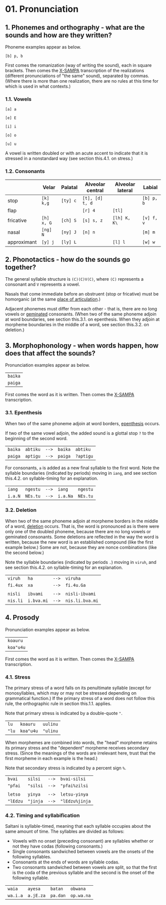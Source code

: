 # 01. Pronunciation

## 1. Phonemes and orthography - what are the sounds and how are they written?

Phoneme examples appear as below.

```[b] p, b```

First comes the romanization (way of writing the sound), each in square brackets.
Then comes the [X-SAMPA](https://en.wikipedia.org/wiki/X-SAMPA) transcription
of the realizations (different pronunciations of "the same" sound), separated by
commas. (Where there is more than one realization, there are no rules at this time
for which is used in what contexts.)

### 1.1. Vowels

```[a] a```

```[e] E```

```[i] i```

```[o] o```

```[u] u```

A vowel is written doubled or with an acute accent to indicate that it is stressed in
a nonstandard way (see section this.4.1. on stress.)

### 1.2. Consonants

| | Velar | Palatal | Alveolar central | Alveolar lateral | Labial |
|---|---|---|---|---|---|
| stop | ```[k] k,g``` | ```[ty] c``` | ```[t], [d] t, d``` | | ```[b] p, b``` |
| flap | | | ```[r] 4``` | ```[tl]``` | |
| fricative | ```[h] x, G``` | ```[ch] S``` | ```[s] s, z``` | ```[lh] K, K\ ``` | ```[v] f, v``` |
| nasal | ```[ng] N``` | ```[ny] J``` | ```[n] n``` | | ```[m] m``` |
| approximant | ```[y] j``` | ```[ly] L``` | | ```[l] l``` | ```[w] w``` |

## 2. Phonotactics - how do the sounds go together?

The general syllable structure is ```(C)(C)V(C)```, where ```(C)``` represents a
consonant and ```V``` represents a vowel.

Nasals that come immediate before an obstruent (stop or fricative) must be homorganic
(at the same [place of articulation](https://en.wikipedia.org/wiki/Place_of_articulation).)

Adjacent phonemes must differ from each other - that is, there are no long vowels or
[geminated](https://en.wikipedia.org/wiki/Gemination) consonants. (When two of the
same phoneme adjoin at word boundaries, see section this.3.1. on epenthesis. When they
adjoin at morpheme boundaries in the middle of a word, see section this.3.2. on
deletion.)

## 3. Morphophonology - when words happen, how does that affect the sounds?

Pronunciation examples appear as below.

| |
|---|
|```baika```|
|```paiga```|

First comes the word as it is written. Then comes the
[X-SAMPA](https://en.wikipedia.org/wiki/X-SAMPA) transcription.

### 3.1. Epenthesis

When two of the same phoneme adjoin at word borders, [epenthesis](https://en.wikipedia.org/wiki/Epenthesis)
occurs.

If two of the same vowel adjoin, the added sound is a glottal stop ```?``` to the
beginning of the second word.

| | | | | |
|---|---|---|---|---|
|```baika```|```abtiku```|```-->```|```baika```|```abtiku```|
|```paiga```|```aptigu```|```-->```|```paiga```|```?aptigu```|

For consonants, ```a``` is added as a new final syllable to the first word. Note the
syllable boundaries (indicated by periods) moving in ```iang```, and see section this.4.2.
on syllable-timing for an explanation.

| | | | | |
|---|---|---|---|---|
|```iang```|```ngestu```|```-->```|```iang```|```ngestu```|
|```i.a.N```|```NEs.tu```|```-->```|```i.a.Na```|```NEs.tu```|

### 3.2. Deletion

When two of the same phoneme adjoin at morpheme borders in the middle of a word,
[deletion](https://en.wikipedia.org/wiki/Elision) occurs. That is, the word is
pronounced as is there were only one of the doubled phoneme, because there are no
long vowels or geminated consonants. Some deletions are reflected in the way the
word is written, because the new word is an established compound (like the first
example below.) Some are not, because they are nonce combinations (like the second
below.)

Note the syllable boundaries (indicated by periods ```.```) moving in ```viruh```, and
see section this.4.2. on syllable-timing for an explanation.

| | | | |
|---|---|---|---|
|```viruh```|```ha```|```-->```|```viruha```|
|```fi.4ux```|```xa```|```-->```|```fi.4u.Ga```|
| | | | |
|```nisli```|```ibvami```|```-->```|```nisli-ibvami```|
|```nis.li```|```i.bva.mi```|```-->```|```nis.li.bva.mi```|

## 4. Prosody

Pronunciation examples appear as below.

| |
|---|
|```koauru```|
|```koa"u4u```|

First comes the word as it is written. Then comes the
[X-SAMPA](https://en.wikipedia.org/wiki/X-SAMPA) transcription.

### 4.1. Stress

The primary stress of a word falls on its penultimate syllable (except for
monosyllables, which may or may not be stressed depending on grammatical function.)
If the primary stress of a word does not follow this rule, the orthographic rule
in section this.1.1. applies.

Note that primary stress is indicated by a double-quote ```"```.

| | | |
|---|---|---|
|```lu```|```koauru```|```uulinu```|
|```"lu```|```koa"u4u```|```"ulinu```|

When morphemes are combined into words, the "head" morpheme retains its primary stress
and the "dependent" morpheme receives secondary stress. (Since the meanings of the
words are irrelevant here, trust that the first morpheme in each example is the head.)

Note that secondary stress is indicated by a percent sign ```%```.

| | | | |
|---|---|---|---|
|```bvai```|```silsi```|```-->```|```bvai-silsi```|
|```"pfai```|```"silsi```|```-->```|```"pfai%zilsi```|
| | | | |
|```letso```|```yinya```|```-->```|```letsu-yinya```|
|```"lEdzu```|```"jinja```|```-->```|```"lEdzu%jinja```|

### 4.2. Timing and syllabification

Saltani is syllable-timed, meaning that each syllable occupies about the same amount
of time. The syllables are divided as follows:

* Vowels with no onset (preceding consonant) are syllables whether or not they have
codas (following consonants.)
* Single consonants sandwiched between vowels are the onsets of the following
syllables.
* Consonants at the ends of words are syllable codas.
* Two consonants sandwiched between vowels are split, so that the first is the
coda of the previous syllable and the second is the onset of the following syllable.

| | | | |
|---|---|---|---|
|```waia```|```ayesa```|```batan```|```obwana```|
|```wa.i.a```|```a.jE.za```|```pa.dan```|```op.wa.na```|
